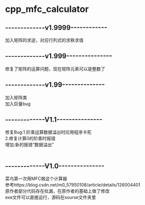 # cpp_mfc_calculator
## -------------v1.9999------------
加入矩阵的求逆，对应行列式的求秩求值
## -------------v1.999---------------
修复了矩阵的运算问题，现在矩阵元素可以是整数了
## -------------v1.99--------------
加入矩阵类 <br />
加入巨量bug
## -------------V1.1--------------- <br />
修复Bug:1.阶乘运算数据溢出时应用程序卡死 <br />
        2.修复计算0的阶乘时报错 <br />
增加:新的报错“数据溢出”<br />
<br />
## -------------V1.0--------------- <br />
菜鸟第一次用MFC做这个计算器 <br/>
参考https://blog.csdn.net/m0_57950108/article/details/126004401 <br/>
原作者部分代码存在纰漏，在原作者的基础上做了修改 <br/>
exe文件可以直接运行，源码在sourse文件夹里 <br/>
